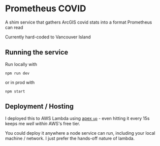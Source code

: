 # Prometheus COVID

A shim service that gathers ArcGIS covid stats into a format Prometheus can read

Currently hard-coded to Vancouver Island

## Running the service

Run locally with

```
npm run dev
```

or in prod with


```
npm start
```

## Deployment / Hosting

I deployed this to AWS Lambda using [apex `up`](https://github.com/apex/up) - even hitting it every 15s keeps me _well within_ AWS's free tier.

You could deploy it anywhere a node service can run, including your local machine / network. I just prefer the hands-off nature of lambda.
